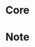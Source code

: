 # Core <!-- Metadata: type: Outline; created: 2023-04-28 13:53:35; reads: 1; read: 2023-04-28 13:53:35; revision: 1; modified: 2023-04-28 13:53:35; importance: 0/5; urgency: 0/5; -->
# Note <!-- Metadata: type: Note; created: 2023-04-28 13:53:35; reads: 1; read: 2023-04-28 13:53:35; revision: 1; modified: 2023-04-28 13:53:35; -->

